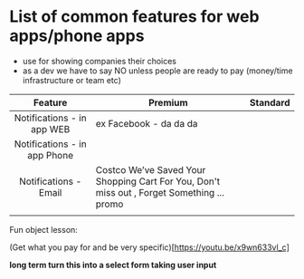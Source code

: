 # List of common features for web apps/phone apps 
- use for showing companies their choices 
- as a dev we have to say NO unless people are ready to pay (money/time infrastructure or team etc) 

| Feature | Premium  | Standard  |
|:-------:|----------|-----------|
|     Notifications - in app WEB     |   ex Facebook - da da da       |           |
|     Notifications - in app Phone    |          |           |
|     Notifications - Email   |  Costco We’ve Saved Your Shopping Cart For You, Don't miss out , Forget Something ... promo 
        |           |


Fun object lesson:

(Get what you pay for and be very specific)[https://youtu.be/x9wn633vl_c]


**long term turn this into a select form taking user input** 
